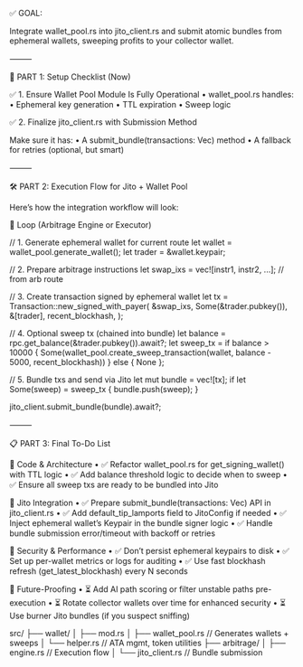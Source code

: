 ✅ GOAL:

Integrate wallet_pool.rs into jito_client.rs and submit atomic bundles from ephemeral wallets, sweeping profits to your collector wallet.

⸻

🧩 PART 1: Setup Checklist (Now)

✅ 1. Ensure Wallet Pool Module Is Fully Operational
	•	wallet_pool.rs handles:
	•	Ephemeral key generation
	•	TTL expiration
	•	Sweep logic

✅ 2. Finalize jito_client.rs with Submission Method

Make sure it has:
	•	A submit_bundle(transactions: Vec<Transaction>) method
	•	A fallback for retries (optional, but smart)

⸻

🛠️ PART 2: Execution Flow for Jito + Wallet Pool

Here’s how the integration workflow will look:

🔁 Loop (Arbitrage Engine or Executor)


// 1. Generate ephemeral wallet for current route
let wallet = wallet_pool.generate_wallet();
let trader = &wallet.keypair;

// 2. Prepare arbitrage instructions
let swap_ixs = vec![instr1, instr2, ...]; // from arb route

// 3. Create transaction signed by ephemeral wallet
let tx = Transaction::new_signed_with_payer(
    &swap_ixs,
    Some(&trader.pubkey()),
    &[trader],
    recent_blockhash,
);

// 4. Optional sweep tx (chained into bundle)
let balance = rpc.get_balance(&trader.pubkey()).await?;
let sweep_tx = if balance > 10000 {
    Some(wallet_pool.create_sweep_transaction(wallet, balance - 5000, recent_blockhash))
} else {
    None
};

// 5. Bundle txs and send via Jito
let mut bundle = vec![tx];
if let Some(sweep) = sweep_tx {
    bundle.push(sweep);
}

jito_client.submit_bundle(bundle).await?;

⸻

📋 PART 3: Final To-Do List

🔹 Code & Architecture
	•	✅ Refactor wallet_pool.rs for get_signing_wallet() with TTL logic
	•	✅ Add balance threshold logic to decide when to sweep
	•	✅ Ensure all sweep txs are ready to be bundled into Jito

🔹 Jito Integration
	•	✅ Prepare submit_bundle(transactions: Vec<Transaction>) API in jito_client.rs
	•	✅ Add default_tip_lamports field to JitoConfig if needed
	•	✅ Inject ephemeral wallet’s Keypair in the bundle signer logic
	•	✅ Handle bundle submission error/timeout with backoff or retries

🔹 Security & Performance
	•	✅ Don’t persist ephemeral keypairs to disk
	•	✅ Set up per-wallet metrics or logs for auditing
	•	✅ Use fast blockhash refresh (get_latest_blockhash) every N seconds

🔹 Future-Proofing
	•	⏳ Add AI path scoring or filter unstable paths pre-execution
	•	⏳ Rotate collector wallets over time for enhanced security
	•	⏳ Use burner Jito bundles (if you suspect sniffing)


src/
├── wallet/
│   ├── mod.rs
│   ├── wallet_pool.rs     // Generates wallets + sweeps
│   └── helper.rs          // ATA mgmt, token utilities
├── arbitrage/
│   ├── engine.rs          // Execution flow
│   └── jito_client.rs     // Bundle submission